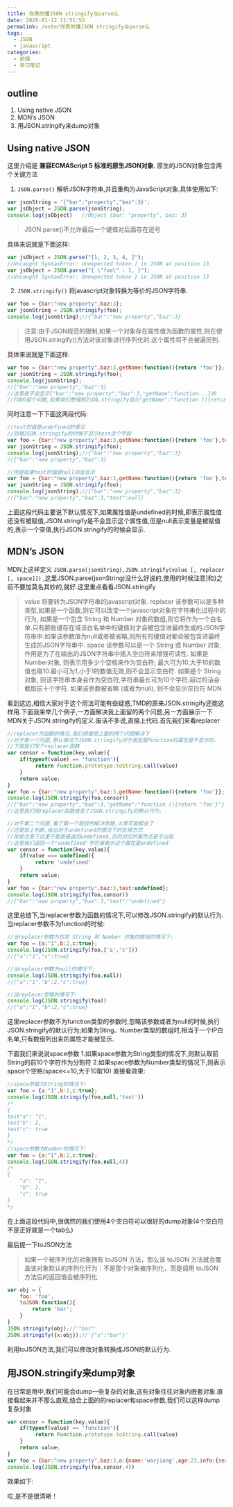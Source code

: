```yaml
---
title: 你真的懂JSON stringify与parse么
date: 2020-01-12 11:51:53
permalink: /note/你真的懂JSON stringify与parse么
tags:
  - JSON
  - javascript
categories:
  - 前端
  - 学习笔记
---
```



## outline
1. Using native JSON
2. MDN’s JSON
3. 用JSON.stringify来dump对象

## Using native JSON
这里介绍是 **兼容ECMAScript 5 标准的原生JSON对象**.
原生的JSON对象包含两个关键方法
1. `JSON.parse()` 解析JSON字符串,并且重构为JavaScript对象.具体使用如下:
```javascript
var jsonString = '{"bar":"property","baz":3}';
var jsObject = JSON.parse(jsonString);
console.log(jsObject)   //Object {bar: "property", baz: 3}
```

> JSON.parse()不允许最后一个键值对后面存在逗号

具体来说就是下面这样:
```javascript
var jsObject = JSON.parse("[1, 2, 3, 4, ]");   
//Uncaught SyntaxError: Unexpected token ] in JSON at position 13
var jsObject = JSON.parse("{ \"foo\" : 1, }");  
//Uncaught SyntaxError: Unexpected token } in JSON at position 13
```

2. `JSON.stringify()` 将javascript对象转换为等价的JSON字符串.

```javascript
var foo = {bar:"new property",baz:3};
var jsonString = JSON.stringify(foo);
console.log(jsonString);//{"bar":"new property","baz":3}
```

> 注意:由于JSON规范的限制,如果一个对象存在属性值为函数的属性,则在使用JSON.stringify()方法对该对象进行序列化时.这个属性将不会被遍历到.

具体来说就是下面这样:
```javascript
var foo = {bar:"new property",baz:3,getName:function(){return 'foo'}};
var jsonString = JSON.stringify(foo);
console.log(jsonString);
//{"bar":"new property","baz":3}
//这里是不会显示{"bar":"new property","baz":3,"getName":function...}的
//TODO留个问题,如果我们想强制JSON.stringify显示"getName":"function (){return 'foo'}"该怎么办
```

同时注意一下下面这两段代码:

```javascript
//test的值是undefined的情况
//则做JSON.stringify的时候不显示test这个字段
var foo = {bar:"new property",baz:3,getName:function(){return 'foo'},test:undefined};
var jsonString = JSON.stringify(foo);
console.log(jsonString);//{"bar":"new property","baz":3}
//{"bar":"new property","baz":3}

//但是如果test的值是null则会显示
var foo = {bar:"new property",baz:3,getName:function(){return 'foo'},test:null};
var jsonString = JSON.stringify(foo);
console.log(jsonString);//{"bar":"new property","baz":3}
//{"bar":"new property","baz":3,"test":null}
```

上面这段代码主要说下默认情况下,如果属性值是undefined的时候,即表示属性值还没有被赋值,JSON.stringify是不会显示这个属性值,但是null表示变量是被赋值的,表示一个空值,执行JSON.stringify的时候会显示.

## MDN’s JSON

MDN上这样定义 `JSON.parse(jsonString),JSON.stringify(value [, replacer [, space]])` ,这里JSON.parse(jsonString)没什么好说的,使用的时候注意]和}之前不要加莫名其妙的,就好.这里重点看看JSON.stringify

> value
将要转为JSON字符串的javascript对象.
replacer
该参数可以是多种类型,如果是一个函数,则它可以改变一个javascript对象在字符串化过程中的行为, 如果是一个包含 String 和 Number 对象的数组,则它将作为一个白名单.只有那些键存在域该白名单中的键值对才会被包含进最终生成的JSON字符串中.如果该参数值为null或者被省略,则所有的键值对都会被包含进最终生成的JSON字符串中.
space
该参数可以是一个 String 或 Number 对象,作用是为了在输出的JSON字符串中插入空白符来增强可读性. 如果是Number对象, 则表示用多少个空格来作为空白符; 最大可为10,大于10的数值也取10.最小可为1,小于1的数值无效,则不会显示空白符. 如果是个 String对象, 则该字符串本身会作为空白符,字符串最长可为10个字符.超过的话会截取前十个字符. 如果该参数被省略 (或者为null), 则不会显示空白符
MDN


看到这边,相信大家对于这个用法可能有些疑惑,TMD的原来JSON.stringify还能这样用.下面我来举几个例子,一方面解决我上面留的两个问题,另一方面展示一下MDN关于JSON.stringify的定义.废话不多说,直接上代码.首先我们来看replacer
```javascript
//replacer为函数的情况,我们顺便把上面的两个问题解决下
//对于第一个问题,默认情况下JSON.stringify对于类型是function的属性是不显示的.
//下面我们写个replacer函数
var censor = function(key,value){
    if(typeof(value) == 'function'){
         return Function.prototype.toString.call(value)
    }
    return value;
}
var foo = {bar:"new property",baz:3,getName:function(){return 'foo'}};
console.log(JSON.stringify(foo,censor))
//{"bar":"new property","baz":3,"getName":"function (){return 'foo'}"}
//这里我们用replacer函数改变了JSON.stringify的默认行为.

//对于第二个问题,看了第一个题目的解决思路,大家可能都会了
//还是加上判断,给出对于undefined的情况下的处理方式
//但是注意下这里不能直接返回undefined,否则对应的属性还是不出现
//这里我们返回一个'undefined'字符串表示这个属性是undefined
var censor = function(key,value){
    if(value === undefined){
         return 'undefined'
    }
    return value;
}
var foo = {bar:"new property",baz:3,test:undefined};
console.log(JSON.stringify(foo,censor))
//{"bar":"new property","baz":3,"test":"undefined"}
```

这里总结下,当replacer参数为函数的情况下,可以修改JSON.stringify的默认行为.
当replacer参数不为function的时候:

```javascript
//当replacer参数为包含 String 和 Number 对象的数组的情况下:
var foo = {a:"1",b:2,c:true};
console.log(JSON.stringify(foo,['a','c']))
//{"a":"1","c":true}

//当replacer参数为null的情况下:
console.log(JSON.stringify(foo,null))
//{"a":"1","b":2,"c":true}

//当replacer忽略的情况下:
console.log(JSON.stringify(foo))
//{"a":"1","b":2,"c":true}
```

这里replacer参数不为function类型的参数时,忽略该参数或者为null的时候,执行JSON.stringify的默认行为;如果为Sting、Number类型的数组时,相当于一个IP白名单,只有数组列出来的属性才能被显示.

下面我们来说说space参数
1.如果space参数为String类型的情况下,则默认取前String的前10个字符作为分割符
2.如果space参数为Number类型的情况下,则表示space个空格(space<=10,大于10取10)
直接看效果:

```javascript
//space参数为String的情况下:
var foo = {a:"1",b:2,c:true};
console.log(JSON.stringify(foo,null,'test'))
/*
{
test"a": "1",
test"b": 2,
test"c": true
}
*/
//space参数为Number的情况下:
var foo = {a:"1",b:2,c:true};
console.log(JSON.stringify(foo,null,4))
/*
{
    "a": "1",
    "b": 2,
    "c": true
}
*/
```

在上面这段代码中,很偶然的我们使用4个空白符可以很好的dump对象(4个空白符不是正好就是一个tab么)

最后提一下toJSON方法

> 如果一个被序列化的对象拥有 toJSON 方法，那么该 toJSON 方法就会覆盖该对象默认的序列化行为：不是那个对象被序列化，而是调用 toJSON 方法后的返回值会被序列化

```javascript
var obj = {
    foo: 'foo',
    toJSON:function(){
        return 'bar';
    }
}
JSON.stringify(obj);//'"bar"'
JSON.stringify({x:obj});//'{"x":"bar"}'
```
利用toJSON方法,我们可以修改对象转换成JSON的默认行为.


## 用JSON.stringify来dump对象

在日常是用中,我们可能会dump一些复杂的对象,这些对象往往对象内嵌套对象.直接看起来并不那么直观,结合上面的的replacer和space参数,我们可以这样dump复杂对象

```javascript
var censor = function(key,value){
    if(typeof(value) == 'function'){
         return Function.prototype.toString.call(value)
    }
    return value;
}
var foo = {bar:"new property",baz:3,o:{name:'warjiang',age:23,info:{sex:'male',getSex:function(){return 'sex';}}}};
console.log(JSON.stringify(foo,censor,4))
```

效果如下:

哎,是不是很清晰！